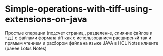 # Simple-operations-with-tiff-using-extensions-on-java
Простые операции (подсчет страниц,, разделение, слияние файлов и т.д.) с файлами формата tiff 
как с использованием  расширений так и прямым чтением и расбором файла на языке JAVA в HCL Notes клиенте (ранее Lotus Notes)
